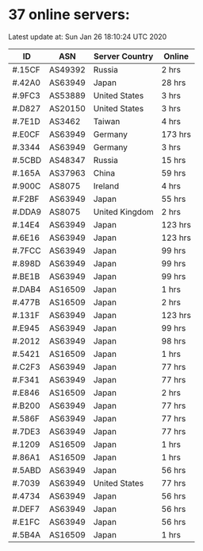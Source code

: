 # 37 online servers:

Latest update at: Sun Jan 26 18:10:24 UTC 2020

| ID | ASN | Server Country | Online |
| -- | --- | -------------- | ------ |
| #.15CF | AS49392 | Russia | 2 hrs |
| #.42A0 | AS63949 | Japan | 28 hrs |
| #.9FC3 | AS53889 | United States | 3 hrs |
| #.D827 | AS20150 | United States | 3 hrs |
| #.7E1D | AS3462 | Taiwan | 4 hrs |
| #.E0CF | AS63949 | Germany | 173 hrs |
| #.3344 | AS63949 | Germany | 3 hrs |
| #.5CBD | AS48347 | Russia | 15 hrs |
| #.165A | AS37963 | China | 59 hrs |
| #.900C | AS8075 | Ireland | 4 hrs |
| #.F2BF | AS63949 | Japan | 55 hrs |
| #.DDA9 | AS8075 | United Kingdom | 2 hrs |
| #.14E4 | AS63949 | Japan | 123 hrs |
| #.6E16 | AS63949 | Japan | 123 hrs |
| #.7FCC | AS63949 | Japan | 99 hrs |
| #.898D | AS63949 | Japan | 99 hrs |
| #.BE1B | AS63949 | Japan | 99 hrs |
| #.DAB4 | AS16509 | Japan | 1 hrs |
| #.477B | AS16509 | Japan | 2 hrs |
| #.131F | AS63949 | Japan | 123 hrs |
| #.E945 | AS63949 | Japan | 99 hrs |
| #.2012 | AS63949 | Japan | 98 hrs |
| #.5421 | AS16509 | Japan | 1 hrs |
| #.C2F3 | AS63949 | Japan | 77 hrs |
| #.F341 | AS63949 | Japan | 77 hrs |
| #.E846 | AS16509 | Japan | 2 hrs |
| #.B200 | AS63949 | Japan | 77 hrs |
| #.586F | AS63949 | Japan | 77 hrs |
| #.7DE3 | AS63949 | Japan | 77 hrs |
| #.1209 | AS16509 | Japan | 1 hrs |
| #.86A1 | AS16509 | Japan | 1 hrs |
| #.5ABD | AS63949 | Japan | 56 hrs |
| #.7039 | AS63949 | United States | 77 hrs |
| #.4734 | AS63949 | Japan | 56 hrs |
| #.DEF7 | AS63949 | Japan | 56 hrs |
| #.E1FC | AS63949 | Japan | 56 hrs |
| #.5B4A | AS16509 | Japan | 1 hrs |

